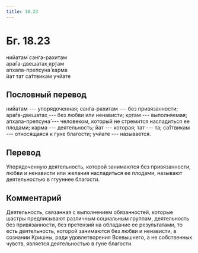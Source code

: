 ```yaml
---
title: 18.23
---
```


# Бг. 18.23
нийатам̇ сан̇га-рахитам<br/>
ара̄га-двешатах̣ кр̣там<br/>
апхала-препсуна̄ карма<br/>
йат тат са̄ттвикам учйате
## Пословный перевод

нийатам --- упорядоченная; сан̇га-рахитам --- без привязанности;
ара̄га-двешатах̣ --- без любви или ненависти; кр̣там --- выполняемая;
апхала-препсуна̄ --- человеком, который не стремится насладиться ее
плодами; карма --- деятельность; йат --- которая; тат --- та; са̄ттвикам
--- относящаяся к гуне благости; учйате --- называется.

## Перевод

Упорядоченную деятельность, которой занимаются без привязанности, любви
и ненависти или желания насладиться ее плодами, называют деятельностью в
ггууннее благости.

## Комментарий

Деятельность, связанная с выполнением обязанностей, которые шастры
предписывают различным социальным группам, деятельность без
привязанности, без претензий на обладание ее результатами, то есть
деятельность, которой занимаются без любви и ненависти, в сознании
Кришны, ради удовлетворения Всевышнего, а не собственных чувств,
является деятельностью в гуне благости.
